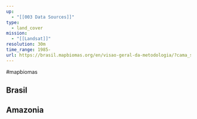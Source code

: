 ```yaml
---
up:
  - "[[003 Data Sources]]"
type:
  - land_cover
mission:
  - "[[Landsat]]"
resolution: 30m
time_range: 1985-
url: https://brasil.mapbiomas.org/en/visao-geral-da-metodologia/?cama_set_language=en
---
```

#mapbiomas
## Brasil


## Amazonia
